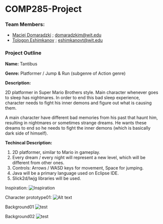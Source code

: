 COMP285-Project
===============

### Team Members: 
- [Maciej Domaradzki](https://github.com/maciula)   ;   domaradzkim@wit.edu  
- [Tologon Eshimkanov](https://github.com/Tologon)   ;   eshimkanovt@wit.edu

### Project Outline

**Name:** Tantibus

**Genre:** Platformer / Jump & Run (subgenre of Action genre)

**Description:**

2D platformer in Super Mario Brothers style. Main character whenever goes to sleep has nightmares. In order to end this bad sleep experience, character needs to fight his inner demons and figure out what is causing them.

A main character have different bad memories from his past that haunt him, resulting in nightmares or sometimes strange dreams. He wants these dreams to end so he needs to fight the inner demons (which is basically dark side of himself).

**Techincal Description:**

1. 2D platformer, similar to Mario in gameplay.
2. Every dream / every night will represent a new level, which will be different from other ones.
3. Controls: Arrows / WASD keys for movement, Space for jumping.
4. Java will be a primary language used on Eclipse IDE.
5. Slick2d/lwjg libraries will be used.

Inspiration:
![](http://schmoesknow.com/wp-content/uploads/2010/11/7-Super-Mario-Bros-.png "Inspiration")

Character prototype01:
![Alt text](https://fbcdn-sphotos-h-a.akamaihd.net/hphotos-ak-xfa1/v/t34.0-12/10723064_963143423712911_1076808026_n.jpg?oh=6d30374c60ef93b30717556d59737862&oe=542FFBD5&__gda__=1412466486_4c762c0e682b9badc1b3d99b43b9fc1e "Character prototype01")

Background01
![test](https://fbcdn-sphotos-h-a.akamaihd.net/hphotos-ak-xpa1/v/t34.0-12/10723262_963153170378603_419097979_n.jpg?oh=80780c3cf024c9ec5dfd0feee153f5e9&oe=54302AB9&__gda__=1412451942_5489288c4850c3dd5fd2cab6481e2d4d "Background01")

Background02
![test](https://fbcdn-sphotos-h-a.akamaihd.net/hphotos-ak-xpf1/v/t34.0-12/10708413_963153140378606_1243221595_n.jpg?oh=c96e0df72bd2514cca8b8c41b913ceb7&oe=54304C08&__gda__=1412463000_f244b0b4c505901972ad0c2534e7a51b "Background02")
